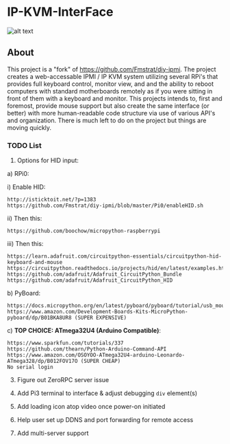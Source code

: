 # IP-KVM-InterFace

![alt text](https://github.com/SterlingButters/ip-kvm-interface/blob/master/Example.png)


## About
This project is a "fork" of https://github.com/Fmstrat/diy-ipmi. The project creates a
web-accessable IPMI / IP KVM system utilizing several RPi's that provides full keyboard control,
monitor view, and and the ability to reboot computers with standard motherboards remotely as if
you were sitting in front of them with a keyboard and monitor. This projects intends to, first and
foremost, provide mouse support but also create the same interface (or better) with more human-readable
code structure via use of various API's and organization. There is much left to do on the project
but things are moving quickly.

### TODO List
1) Options for HID input:

  a) RPi0:

  i) Enable HID:
```
http://isticktoit.net/?p=1383
https://github.com/Fmstrat/diy-ipmi/blob/master/Pi0/enableHID.sh
```

 ii) Then this:
```
https://github.com/boochow/micropython-raspberrypi
```
iii) Then this:
```
https://learn.adafruit.com/circuitpython-essentials/circuitpython-hid-keyboard-and-mouse
https://circuitpython.readthedocs.io/projects/hid/en/latest/examples.html
https://github.com/adafruit/Adafruit_CircuitPython_Bundle
https://github.com/adafruit/Adafruit_CircuitPython_HID
```
  b) PyBoard:
```
https://docs.micropython.org/en/latest/pyboard/pyboard/tutorial/usb_mouse.html
https://www.amazon.com/Development-Boards-Kits-MicroPython-pyboard/dp/B01BKA8UR8 (SUPER EXPENSIVE)
```
  c) **TOP CHOICE: ATmega32U4 (Arduino Compatible)**:
```
https://www.sparkfun.com/tutorials/337
https://github.com/thearn/Python-Arduino-Command-API
https://www.amazon.com/OSOYOO-ATmega32U4-arduino-Leonardo-ATmega328/dp/B012FOV17O (SUPER CHEAP)
No serial login
```
3) Figure out ZeroRPC server issue

4) Add Pi3 terminal to interface & adjust debugging `div` element(s)

5) Add loading icon atop video once power-on initiated

6) Help user set up DDNS and port forwarding for remote access

7) Add multi-server support
